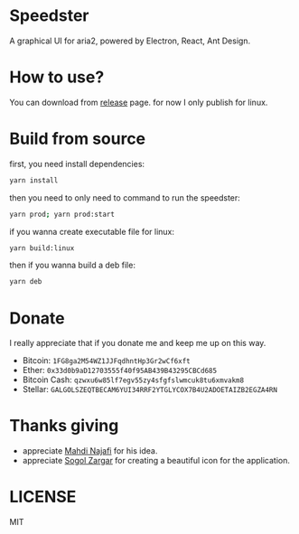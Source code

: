 # Speedster

A graphical UI for aria2, powered by Electron, React, Ant Design.

# How to use?

You can download from [release](https://github.com/amovah/speedster/releases) page. for now I only publish for linux.

# Build from source

first, you need install dependencies:
```bash
yarn install
```

then you need to only need to command to run the speedster:
```bash
yarn prod; yarn prod:start
```

if you wanna create executable file for linux:
```bash
yarn build:linux
```

then if you wanna build a deb file:

```bash
yarn deb
```

# Donate

I really appreciate that if you donate me and keep me up on this way.

* Bitcoin: `1FG8ga2M54WZ1JJFqdhntHp3Gr2wCf6xft`
* Ether: `0x33d0b9aD12703555f40f95AB439B43295CBCd685`
* Bitcoin Cash: `qzwxu6w85lf7egv55zy4sfgfslwmcuk8tu6xmvakm8`
* Stellar: `GALGOLSZEQTBECAM6YUI34RRF2YTGLYCOX7B4U2ADOETAIZB2EGZA4RN`

# Thanks giving

* appreciate [Mahdi Najafi](https://github.com/Mtt6300) for his idea.
* appreciate [Sogol Zargar](mailto:sogolzargar70@gmail.com) for creating a beautiful icon for the application.

# LICENSE
MIT
